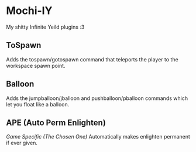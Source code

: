 # Mochi-IY
My shitty Infinite Yeild plugins :3

## ToSpawn
Adds the tospawn/gotospawn command that teleports the player to the workspace spawn point.

## Balloon
Adds the jumpballoon/jballoon and pushballoon/pballoon commands which let you float like a balloon.

## APE (Auto Perm Enlighten)
_Game Specific (The Chosen One)_ Automatically makes enlighten permanent if ever given.
